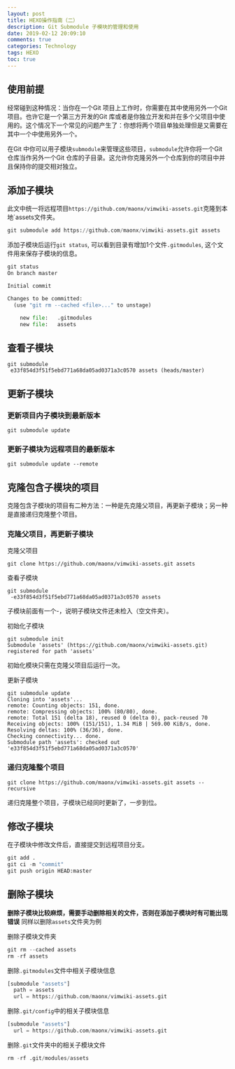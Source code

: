 ```yaml
---
layout: post
title: HEXO操作指南（二）
description: Git Submodule 子模块的管理和使用
date: 2019-02-12 20:09:10
comments: true
categories: Technology
tags: HEXO
toc: true
---
```

## 使用前提
经常碰到这种情况：当你在一个Git 项目上工作时，你需要在其中使用另外一个Git 项目。也许它是一个第三方开发的Git 库或者是你独立开发和并在多个父项目中使用的。这个情况下一个常见的问题产生了：你想将两个项目单独处理但是又需要在其中一个中使用另外一个。

在Git 中你可以用子模块`submodule`来管理这些项目，`submodule`允许你将一个Git 仓库当作另外一个Git 仓库的子目录。这允许你克隆另外一个仓库到你的项目中并且保持你的提交相对独立。

## 添加子模块
此文中统一将远程项目`https://github.com/maonx/vimwiki-assets.git`克隆到本地`assets文件夹。
```python
git submodule add https://github.com/maonx/vimwiki-assets.git assets
```
添加子模块后运行`git status`, 可以看到目录有增加1个文件`.gitmodules`, 这个文件用来保存子模块的信息。
```python
git status
On branch master

Initial commit

Changes to be committed:
  (use "git rm --cached <file>..." to unstage)

    new file:   .gitmodules
    new file:   assets
```
## 查看子模块

```
git submodule
 e33f854d3f51f5ebd771a68da05ad0371a3c0570 assets (heads/master)
```

## 更新子模块

### 更新项目内子模块到最新版本

```
git submodule update
```

### 更新子模块为远程项目的最新版本

```
git submodule update --remote
```

## 克隆包含子模块的项目
克隆包含子模块的项目有二种方法：一种是先克隆父项目，再更新子模块；另一种是直接递归克隆整个项目。

### 克隆父项目，再更新子模块
克隆父项目

```
git clone https://github.com/maonx/vimwiki-assets.git assets
```

查看子模块

```
git submodule
 -e33f854d3f51f5ebd771a68da05ad0371a3c0570 assets
```

子模块前面有一个-，说明子模块文件还未检入（空文件夹）。

初始化子模块

```
git submodule init
Submodule 'assets' (https://github.com/maonx/vimwiki-assets.git) registered for path 'assets'
```

初始化模块只需在克隆父项目后运行一次。

更新子模块

```
git submodule update
Cloning into 'assets'...
remote: Counting objects: 151, done.
remote: Compressing objects: 100% (80/80), done.
remote: Total 151 (delta 18), reused 0 (delta 0), pack-reused 70
Receiving objects: 100% (151/151), 1.34 MiB | 569.00 KiB/s, done.
Resolving deltas: 100% (36/36), done.
Checking connectivity... done.
Submodule path 'assets': checked out 'e33f854d3f51f5ebd771a68da05ad0371a3c0570'
```

### 递归克隆整个项目

```git
git clone https://github.com/maonx/vimwiki-assets.git assets --recursive 
```

递归克隆整个项目，子模块已经同时更新了，一步到位。

## 修改子模块
在子模块中修改文件后，直接提交到远程项目分支。

```python
git add .
git ci -m "commit"
git push origin HEAD:master
```

## 删除子模块
**删除子模块比较麻烦，需要手动删除相关的文件，否则在添加子模块时有可能出现错误**
同样以删除`assets`文件夹为例

删除子模块文件夹

```python
git rm --cached assets
rm -rf assets
```

删除`.gitmodules`文件中相关子模块信息

```python
[submodule "assets"]
  path = assets
  url = https://github.com/maonx/vimwiki-assets.git
```

删除`.git/config`中的相关子模块信息

```python
[submodule "assets"]
  url = https://github.com/maonx/vimwiki-assets.git
```

删除`.git`文件夹中的相关子模块文件

```python
rm -rf .git/modules/assets
```